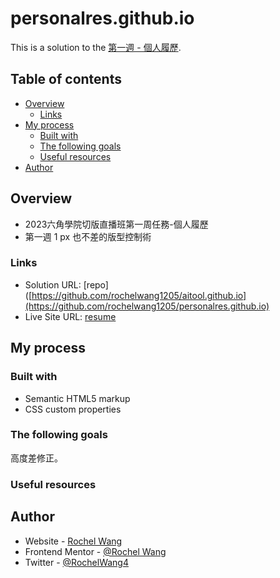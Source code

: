 # personalres.github.io
This is a solution to the [第一週 - 個人履歷](https://rochelwang1205.github.io/personalres.github.io/%E7%AC%AC%E4%B8%80%E9%80%B1%E4%B8%BB%E7%B7%9A%E4%BB%BB%E5%8B%99.html).

## Table of contents

- [Overview](#overview)
  - [Links](#links)
- [My process](#my-process)
  - [Built with](#built-with)
  - [The following goals](#the-following-goals)
  - [Useful resources](#useful-resources)
- [Author](#author)

## Overview
- 2023六角學院切版直播班第一周任務-個人履歷
- 第一週 1 px 也不差的版型控制術


### Links

- Solution URL: [repo]([https://github.com/rochelwang1205/aitool.github.io](https://github.com/rochelwang1205/personalres.github.io)
- Live Site URL: [resume](https://rochelwang1205.github.io/personalres.github.io/%E7%AC%AC%E4%B8%80%E9%80%B1%E4%B8%BB%E7%B7%9A%E4%BB%BB%E5%8B%99.html)

## My process

### Built with

- Semantic HTML5 markup
- CSS custom properties


### The following goals
高度差修正。

### Useful resources

## Author

- Website - [Rochel Wang](https://github.com/rochelwang1205)
- Frontend Mentor - [@Rochel Wang](https://www.frontendmentor.io/profile/rochelwang1205)
- Twitter - [@RochelWang4](https://twitter.com/RochelWang4)
